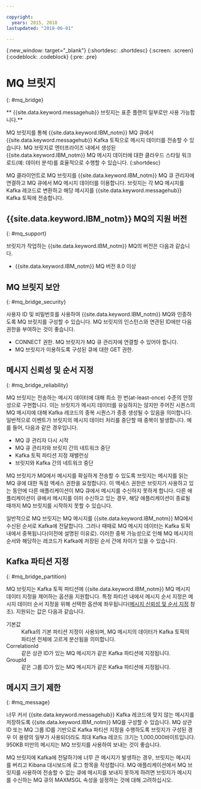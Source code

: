 ```yaml
---

copyright:
  years: 2015, 2018
lastupdated: "2018-06-01"

---
```


{:new_window: target="_blank"}
{:shortdesc: .shortdesc}
{:screen: .screen}
{:codeblock: .codeblock}
{:pre: .pre}

# MQ 브릿지
{: #mq_bridge}

** {{site.data.keyword.messagehub}} 브릿지는 표준 플랜의 일부로만 사용 가능합니다.**
<br/>

MQ 브릿지를 통해 {{site.data.keyword.IBM_notm}} MQ 큐에서 {{site.data.keyword.messagehub}} Kafka 토픽으로
메시지 데이터를 전송할 수 있습니다. MQ 브릿지로 엔터프라이즈 내에서 생성된 {{site.data.keyword.IBM_notm}} MQ 메시지 데이터에 대한 클라우드 스타일 워크로드(예: 데이터 분석)를 효율적으로 수행할 수 있습니다.
 {:shortdesc}

MQ 클라이언트로 MQ 브릿지를 {{site.data.keyword.IBM_notm}} MQ 큐 관리자에 연결하고 MQ 큐에서 MQ 메시지 데이터를 이용합니다. 브릿지는 각 MQ 메시지를 Kafka 레코드로 변환하고 해당 메시지를 {{site.data.keyword.messagehub}} Kafka 토픽에 전송합니다. 

## {{site.data.keyword.IBM_notm}} MQ의 지원 버전
{: #mq_support}

브릿지가 작업하는 {{site.data.keyword.IBM_notm}} MQ의 버전은 다음과 같습니다.

* {{site.data.keyword.IBM_notm}} MQ 버전 8.0 이상

## MQ 브릿지 보안
{: #mq_bridge_security}

사용자 ID 및 비밀번호를 사용하여 {{site.data.keyword.IBM_notm}} MQ와 인증하도록 MQ 브릿지를 구성할 수 있습니다. MQ 브릿지의 인스턴스와 연관된 ID에만 다음 권한을 부여하는 것이 좋습니다.

* CONNECT 권한. MQ 브릿지가 MQ 큐 관리자에 연결할 수 있어야 합니다.
* MQ 브릿지가 이용하도록 구성된 큐에 대한 GET 권한.

## 메시지 신뢰성 및 순서 지정
{: #mq_bridge_reliability}

MQ 브릿지는 전송하는 메시지 데이터에 대해 최소 한 번(at-least-once) 수준의 안정성으로
구현합니다. 이는 브릿지가 메시지 데이터를 유실하지는 않지만 주어진 시퀀스의 MQ 메시지에 대해
Kafka 레코드의 중복 시퀀스가 종종 생성될 수 있음을 의미합니다. 일반적으로 이벤트가
브릿지의 메시지 데이터 처리를 중단할 때 중복이 발생합니다. 예를 들어, 다음과 같은 경우입니다.

* MQ 큐 관리자 다시 시작
* MQ 큐 관리자와 브릿지 간의 네트워크 중단
* Kafka 토픽 파티션 지정 재밸런싱
* 브릿지와 Kafka 간의 네트워크 중단

MQ 브릿지가 MQ에서 메시지를 확실하게 전송할 수 있도록 브릿지는
메시지를 읽는 MQ 큐에 대한 독점 액세스 권한을 요청합니다. 이 액세스 권한은 브릿지가 사용하고 있는 동안에 다른
애플리케이션이 MQ 큐에서 메시지를 수신하지 못하게 합니다. 다른 애플리케이션이
큐에서 메시지를 이미 수신하고 있는 경우, 해당 애플리케이션이 종료될 때까지
MQ 브릿지를 시작하지 못할 수 있습니다.

일반적으로 MQ 브릿지는 MQ 메시지를 {{site.data.keyword.IBM_notm}} MQ에서 수신된 순서로 Kafka에 전달합니다. 그러나 때때로 MQ 메시지 데이터는 Kafka 토픽 내에서 중복됩니다(이전에 설명된 이유로). 이러한 중복 가능성으로 인해 MQ 메시지의 순서와 해당하는 레코드가 Kafka에 저장된 순서 간에 차이가 있을 수 있습니다.

## Kafka 파티션 지정
{: #mq_bridge_partition}

MQ 브릿지는 Kafka 토픽 파티션에 {{site.data.keyword.IBM_notm}} MQ 메시지 데이터 지정을 제어하는 옵션을 지원합니다. 특정 파티션 내에서 메시지 순서 지정은 메시지 데이터 순서 지정을 위해 선택한 옵션에 좌우됩니다([메시지 신뢰성 및 순서 지정](#mq_bridge_reliability) 참조). 지원되는 값은 다음과 같습니다.
<dl><dt>기본값</dt>
<dd>Kafka의 기본 파티션 지정이 사용되며, MQ 메시지의 데이터가
Kafka 토픽의 파티션 전체에 고르게 분산됨을 의미합니다.</dd>
<dt>CorrelationId</dt>
<dd>같은 상관 ID가 있는 MQ 메시지가 같은 Kafka 파티션에 지정됩니다.</dd>
<dt>GroupId</dt>
<dd>같은 그룹 ID가 있는 MQ 메시지가 같은 Kafka 파티션에 지정됩니다.
</dd>
</dl>

## 메시지 크기 제한
{: #mq_message}

너무 커서 {{site.data.keyword.messagehub}} Kafka 레코드에 맞지 않는 메시지를 저장하도록 {{site.data.keyword.IBM_notm}} MQ를 구성할 수 있습니다. MQ 상관 ID 또는 MQ 그룹 ID를 기반으로
Kafka 파티션 지정을 수행하도록 브릿지가 구성된 경우 이 용량의 일부가 사용되더라도 최대 Kafka 레코드
크기는 1,000,000바이트입니다. 950KB 미만의 메시지는 MQ 브릿지를 사용하여 보내는 것이 좋습니다.

MQ 브릿지에 Kafka에 전달하기에 너무 큰 메시지가 발생하는 경우,
브릿지는 메시지를 버리고 Kibana 대시보드에 로그 항목을 작성합니다. MQ 애플리케이션에서
MQ 브릿지를 사용하여 전송할 수 없는 큐에 메시지를 보내지 못하게 하려면 브릿지가 메시지를 수신하는 MQ 큐의 MAXMSGL 속성을
설정하는 것에 대해 고려하십시오.

